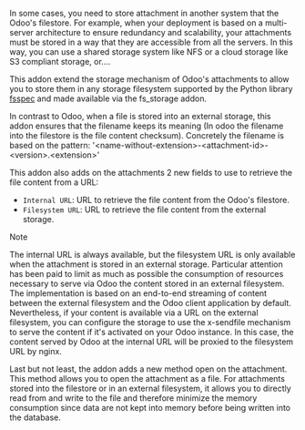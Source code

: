 In some cases, you need to store attachment in another system that the
Odoo's filestore. For example, when your deployment is based on a
multi-server architecture to ensure redundancy and scalability, your
attachments must be stored in a way that they are accessible from all
the servers. In this way, you can use a shared storage system like NFS
or a cloud storage like S3 compliant storage, or....

This addon extend the storage mechanism of Odoo's attachments to allow
you to store them in any storage filesystem supported by the Python
library [fsspec](https://filesystem-spec.readthedocs.io/en/latest/) and
made available via the fs_storage addon.

In contrast to Odoo, when a file is stored into an external storage,
this addon ensures that the filename keeps its meaning (In odoo the
filename into the filestore is the file content checksum). Concretely
the filename is based on the pattern:
'\<name-without-extension\>-\<attachment-id\>-\<version\>.\<extension\>'

This addon also adds on the attachments 2 new fields to use to retrieve
the file content from a URL:

- `Internal URL`: URL to retrieve the file content from the Odoo's
  filestore.
- `Filesystem URL`: URL to retrieve the file content from the external
  storage.

Note

The internal URL is always available, but the filesystem URL is only
available when the attachment is stored in an external storage.
Particular attention has been paid to limit as much as possible the
consumption of resources necessary to serve via Odoo the content stored
in an external filesystem. The implementation is based on an end-to-end
streaming of content between the external filesystem and the Odoo client
application by default. Nevertheless, if your content is available via a
URL on the external filesystem, you can configure the storage to use the
x-sendfile mechanism to serve the content if it's activated on your Odoo
instance. In this case, the content served by Odoo at the internal URL
will be proxied to the filesystem URL by nginx.

Last but not least, the addon adds a new method open on the attachment.
This method allows you to open the attachment as a file. For attachments
stored into the filestore or in an external filesystem, it allows you to
directly read from and write to the file and therefore minimize the
memory consumption since data are not kept into memory before being
written into the database.
